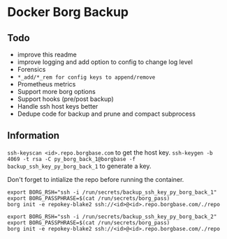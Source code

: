 # Docker Borg Backup

## Todo

* improve this readme
* improve logging and add option to config to change log level
* Forensics
* `*_add/*_rem for config keys to append/remove`
* Prometheus metrics
* Support more borg options
* Support hooks (pre/post backup)
* Handle ssh host keys better
* Dedupe code for backup and prune and compact subprocess

## Information

`ssh-keyscan <id>.repo.borgbase.com` to get the host key.
`ssh-keygen -b 4069 -t rsa -C py_borg_back_1@borgbase -f backup_ssh_key_py_borg_back_1` to generate a key.

Don't forget to intialize the repo before running the container.

```
export BORG_RSH="ssh -i /run/secrets/backup_ssh_key_py_borg_back_1"
export BORG_PASSPHRASE=$(cat /run/secrets/borg_pass)
borg init -e repokey-blake2 ssh://<id>@<id>.repo.borgbase.com/./repo
```

```
export BORG_RSH="ssh -i /run/secrets/backup_ssh_key_py_borg_back_2"
export BORG_PASSPHRASE=$(cat /run/secrets/borg_pass)
borg init -e repokey-blake2 ssh://<id>@<id>.repo.borgbase.com/./repo
```
